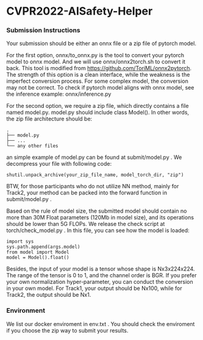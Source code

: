 # CVPR2022-AISafety-Helper

### Submission Instructions

Your submission should be either an onnx file or a zip file of pytorch model.
  
For the first option, onnx/to_onnx.py is the tool to convert your pytorch model to onnx model. And we will use onnx/onnx2torch.sh to convert it back. This tool is modified from https://github.com/ToriML/onnx2pytorch. The strength of this option is a clean interface, while the weakness is the imperfect conversion process. For some complex model, the conversion may not be correct. To check if pytorch model aligns with onnx model, see the inference example: onnx/inference.py
  
For the second option, we require a zip file, which directly contains a file named model.py. model.py should include class Model(). In other words, the zip file architecture should be:
	
```Shell
.
├── model.py
├── ...
└── any other files
```

an simple example of model.py can be found at submit/model.py . We decompress your file with following code:
```Shell
shutil.unpack_archive(your_zip_file_name, model_torch_dir, "zip")
```

BTW, for those participants who do not utilize NN method, mainly for Track2, your method can be packed into the forward function in submit/model.py .

Based on the rule of model size, the submitted model should contain no more than 30M Float parameters (120Mb in model size), and its operations should be lower than 5G FLOPs. We release the check script at torch/check_model.py . In this file, you can see how the model is loaded:

```Shell
import sys
sys.path.append(args.model) 
from model import Model
model = Model().float()
```

Besides, the input of your model is a tensor whose shape is Nx3x224x224. The range of the tensor is 0 to 1, and the channel order is BGR. If you prefer your own normalization hyper-parameter, you can conduct the conversion in your own model. For Track1, your output should be Nx100, while for Track2, the output should be Nx1.


### Environment

We list our docker enviroment in env.txt . You should check the enviroment if you choose the zip way to submit your results.
